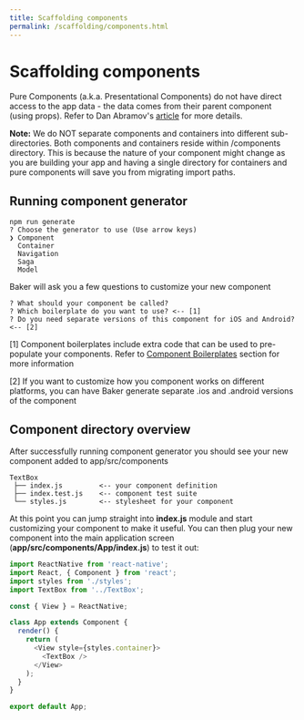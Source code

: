 ```yaml
---
title: Scaffolding components
permalink: /scaffolding/components.html
---
```

# Scaffolding components

Pure Components \(a.k.a. Presentational Components\) do not have direct access to the app data - the data comes from their parent component \(using props\). Refer to Dan Abramov's [article](https://medium.com/@dan_abramov/smart-and-dumb-components-7ca2f9a7c7d0#.jfhjwnlv3) for more details.

**Note:** We do NOT separate components and containers into different sub-directories. Both components and containers reside within \/components directory. This is because the nature of your component might change as you are building your app and having a single directory for containers and pure components will save you from migrating import paths.

## Running component generator

```
npm run generate
? Choose the generator to use (Use arrow keys)
❯ Component
  Container
  Navigation
  Saga
  Model
```

Baker will ask you a few questions to customize your new component

```
? What should your component be called?  
? Which boilerplate do you want to use? <-- [1]  
? Do you need separate versions of this component for iOS and Android? <-- [2]
```

\[1\] Component boilerplates include extra code that can be used to pre-populate your components. Refer to [Component Boilerplates](/scaffolding/component-boilerplates.md) section for more information

\[2\] If you want to customize how you component works on different platforms, you can have Baker generate separate .ios and .android versions of the component

## Component directory overview

After successfully running component generator you should see your new component added to app/src/components

```
TextBox
 ├── index.js         <-- your component definition
 ├── index.test.js    <-- component test suite
 └── styles.js        <-- stylesheet for your component
```  

At this point you can jump straight into **index.js** module and start customizing your component to make it useful. You can then plug your new component into the main application screen (**app/src/components/App/index.js**) to test it out:

```javascript
import ReactNative from 'react-native';
import React, { Component } from 'react';
import styles from './styles';
import TextBox from '../TextBox';

const { View } = ReactNative;

class App extends Component { 
  render() { 
    return (
      <View style={styles.container}>
        <TextBox />
      </View>
    ); 
  }
}

export default App;
``` 